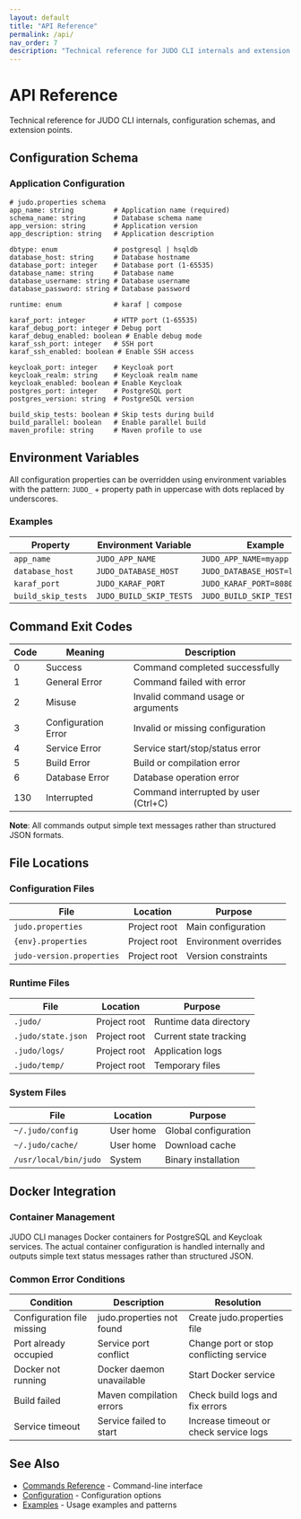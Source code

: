 ```yaml
---
layout: default
title: "API Reference"
permalink: /api/
nav_order: 7
description: "Technical reference for JUDO CLI internals and extension points"
---
```


# API Reference

Technical reference for JUDO CLI internals, configuration schemas, and extension points.

## Configuration Schema

### Application Configuration

```properties
# judo.properties schema
app_name: string          # Application name (required)
schema_name: string       # Database schema name
app_version: string       # Application version
app_description: string   # Application description

dbtype: enum              # postgresql | hsqldb
database_host: string     # Database hostname
database_port: integer    # Database port (1-65535)
database_name: string     # Database name
database_username: string # Database username
database_password: string # Database password

runtime: enum             # karaf | compose

karaf_port: integer       # HTTP port (1-65535)
karaf_debug_port: integer # Debug port
karaf_debug_enabled: boolean # Enable debug mode
karaf_ssh_port: integer   # SSH port
karaf_ssh_enabled: boolean # Enable SSH access

keycloak_port: integer    # Keycloak port
keycloak_realm: string    # Keycloak realm name
keycloak_enabled: boolean # Enable Keycloak
postgres_port: integer    # PostgreSQL port
postgres_version: string  # PostgreSQL version

build_skip_tests: boolean # Skip tests during build
build_parallel: boolean   # Enable parallel build
maven_profile: string     # Maven profile to use
```

## Environment Variables

All configuration properties can be overridden using environment variables with the pattern:
`JUDO_` + property path in uppercase with dots replaced by underscores.

### Examples

| Property | Environment Variable | Example |
|----------|---------------------|---------|
| `app_name` | `JUDO_APP_NAME` | `JUDO_APP_NAME=myapp` |
| `database_host` | `JUDO_DATABASE_HOST` | `JUDO_DATABASE_HOST=localhost` |
| `karaf_port` | `JUDO_KARAF_PORT` | `JUDO_KARAF_PORT=8080` |
| `build_skip_tests` | `JUDO_BUILD_SKIP_TESTS` | `JUDO_BUILD_SKIP_TESTS=true` |

## Command Exit Codes

| Code | Meaning | Description |
|------|---------|-------------|
| 0 | Success | Command completed successfully |
| 1 | General Error | Command failed with error |
| 2 | Misuse | Invalid command usage or arguments |
| 3 | Configuration Error | Invalid or missing configuration |
| 4 | Service Error | Service start/stop/status error |
| 5 | Build Error | Build or compilation error |
| 6 | Database Error | Database operation error |
| 130 | Interrupted | Command interrupted by user (Ctrl+C) |

**Note**: All commands output simple text messages rather than structured JSON formats.


## File Locations

### Configuration Files

| File | Location | Purpose |
|------|----------|---------|
| `judo.properties` | Project root | Main configuration |
| `{env}.properties` | Project root | Environment overrides |
| `judo-version.properties` | Project root | Version constraints |

### Runtime Files

| File | Location | Purpose |
|------|----------|---------|
| `.judo/` | Project root | Runtime data directory |
| `.judo/state.json` | Project root | Current state tracking |
| `.judo/logs/` | Project root | Application logs |
| `.judo/temp/` | Project root | Temporary files |

### System Files

| File | Location | Purpose |
|------|----------|---------|
| `~/.judo/config` | User home | Global configuration |
| `~/.judo/cache/` | User home | Download cache |
| `/usr/local/bin/judo` | System | Binary installation |


## Docker Integration

### Container Management

JUDO CLI manages Docker containers for PostgreSQL and Keycloak services. The actual container configuration is handled internally and outputs simple text status messages rather than structured JSON.






### Common Error Conditions

| Condition | Description | Resolution |
|-----------|-------------|------------|
| Configuration file missing | judo.properties not found | Create judo.properties file |
| Port already occupied | Service port conflict | Change port or stop conflicting service |
| Docker not running | Docker daemon unavailable | Start Docker service |
| Build failed | Maven compilation errors | Check build logs and fix errors |
| Service timeout | Service failed to start | Increase timeout or check service logs |

## See Also

- [Commands Reference](../commands/) - Command-line interface
- [Configuration](../configuration/) - Configuration options
- [Examples](../examples/) - Usage examples and patterns